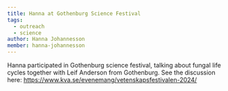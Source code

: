 ```yaml
---
title: Hanna at Gothenburg Science Festival
tags:
  - outreach
  - science
author: Hanna Johannesson
member: hanna-johannesson
---
```


Hanna participated in Gothenburg science festival, talking about fungal life cycles together with Leif Anderson from Gothenburg. See the discussion here:
https://www.kva.se/evenemang/vetenskapsfestivalen-2024/
